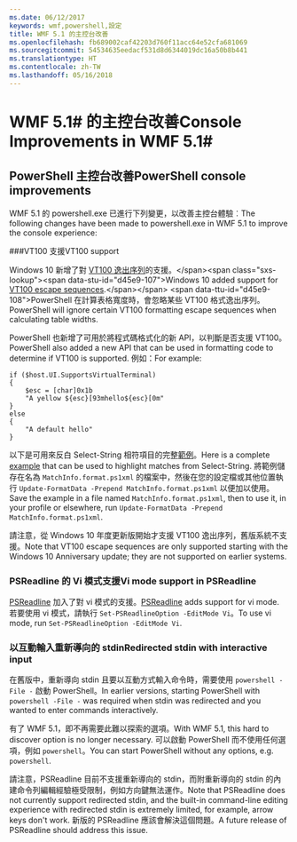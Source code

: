 ```yaml
---
ms.date: 06/12/2017
keywords: wmf,powershell,設定
title: WMF 5.1 的主控台改善
ms.openlocfilehash: fb689002caf42203d760f11acc64e52cfa681069
ms.sourcegitcommit: 54534635eedacf531d8d6344019dc16a50b8b441
ms.translationtype: HT
ms.contentlocale: zh-TW
ms.lasthandoff: 05/16/2018
---
```

# <a name="console-improvements-in-wmf-51"></a><span data-ttu-id="d45e9-103">WMF 5.1# 的主控台改善</span><span class="sxs-lookup"><span data-stu-id="d45e9-103">Console Improvements in WMF 5.1#</span></span>

## <a name="powershell-console-improvements"></a><span data-ttu-id="d45e9-104">PowerShell 主控台改善</span><span class="sxs-lookup"><span data-stu-id="d45e9-104">PowerShell console improvements</span></span>

<span data-ttu-id="d45e9-105">WMF 5.1 的 powershell.exe 已進行下列變更，以改善主控台體驗︰</span><span class="sxs-lookup"><span data-stu-id="d45e9-105">The following changes have been made to powershell.exe in WMF 5.1 to improve the console experience:</span></span>

###<a name="vt100-support"></a><span data-ttu-id="d45e9-106">VT100 支援</span><span class="sxs-lookup"><span data-stu-id="d45e9-106">VT100 support</span></span>

<span data-ttu-id="d45e9-107">Windows 10 新增了對 [VT100 逸出序列](https://msdn.microsoft.com/en-us/library/windows/desktop/mt638032(v=vs.85).aspx)的支援。</span><span class="sxs-lookup"><span data-stu-id="d45e9-107">Windows 10 added support for [VT100 escape sequences](https://msdn.microsoft.com/en-us/library/windows/desktop/mt638032(v=vs.85).aspx).</span></span>
<span data-ttu-id="d45e9-108">PowerShell 在計算表格寬度時，會忽略某些 VT100 格式逸出序列。</span><span class="sxs-lookup"><span data-stu-id="d45e9-108">PowerShell will ignore certain VT100 formatting escape sequences when calculating table widths.</span></span>

<span data-ttu-id="d45e9-109">PowerShell 也新增了可用於將程式碼格式化的新 API，以判斷是否支援 VT100。</span><span class="sxs-lookup"><span data-stu-id="d45e9-109">PowerShell also added a new API that can be used in formatting code to determine if VT100 is supported.</span></span>
<span data-ttu-id="d45e9-110">例如：</span><span class="sxs-lookup"><span data-stu-id="d45e9-110">For example:</span></span>

```
if ($host.UI.SupportsVirtualTerminal)
{
    $esc = [char]0x1b
    "A yellow ${esc}[93mhello${esc}[0m"
}
else
{
    "A default hello"
}
```
<span data-ttu-id="d45e9-111">以下是可用來反白 Select-String 相符項目的完整[範例](https://gist.github.com/lzybkr/dcb973dccd54900b67783c48083c28f7)。</span><span class="sxs-lookup"><span data-stu-id="d45e9-111">Here is a complete [example](https://gist.github.com/lzybkr/dcb973dccd54900b67783c48083c28f7) that can be used to highlight matches from Select-String.</span></span>
<span data-ttu-id="d45e9-112">將範例儲存在名為 `MatchInfo.format.ps1xml` 的檔案中，然後在您的設定檔或其他位置執行 `Update-FormatData -Prepend MatchInfo.format.ps1xml` 以便加以使用。</span><span class="sxs-lookup"><span data-stu-id="d45e9-112">Save the example in a file named `MatchInfo.format.ps1xml`, then to use it, in your profile or elsewhere, run `Update-FormatData -Prepend MatchInfo.format.ps1xml`.</span></span>

<span data-ttu-id="d45e9-113">請注意，從 Windows 10 年度更新版開始才支援 VT100 逸出序列，舊版系統不支援。</span><span class="sxs-lookup"><span data-stu-id="d45e9-113">Note that VT100 escape sequences are only supported starting with the Windows 10 Anniversary update; they are not supported on earlier systems.</span></span>

### <a name="vi-mode-support-in-psreadline"></a><span data-ttu-id="d45e9-114">PSReadline 的 Vi 模式支援</span><span class="sxs-lookup"><span data-stu-id="d45e9-114">Vi mode support in PSReadline</span></span>

<span data-ttu-id="d45e9-115">[PSReadline](https://github.com/lzybkr/PSReadLine) 加入了對 vi 模式的支援。</span><span class="sxs-lookup"><span data-stu-id="d45e9-115">[PSReadline](https://github.com/lzybkr/PSReadLine) adds support for vi mode.</span></span> <span data-ttu-id="d45e9-116">若要使用 vi 模式，請執行 `Set-PSReadlineOption -EditMode Vi`。</span><span class="sxs-lookup"><span data-stu-id="d45e9-116">To use vi mode, run `Set-PSReadlineOption -EditMode Vi`.</span></span>

### <a name="redirected-stdin-with-interactive-input"></a><span data-ttu-id="d45e9-117">以互動輸入重新導向的 stdin</span><span class="sxs-lookup"><span data-stu-id="d45e9-117">Redirected stdin with interactive input</span></span>

<span data-ttu-id="d45e9-118">在舊版中，重新導向 stdin 且要以互動方式輸入命令時，需要使用 `powershell -File -` 啟動 PowerShell。</span><span class="sxs-lookup"><span data-stu-id="d45e9-118">In earlier versions, starting PowerShell with `powershell -File -` was required when stdin was redirected and you wanted to enter commands interactively.</span></span>

<span data-ttu-id="d45e9-119">有了 WMF 5.1，即不再需要此難以探索的選項。</span><span class="sxs-lookup"><span data-stu-id="d45e9-119">With WMF 5.1, this hard to discover option is no longer necessary.</span></span>
<span data-ttu-id="d45e9-120">可以啟動 PowerShell 而不使用任何選項，例如 `powershell`。</span><span class="sxs-lookup"><span data-stu-id="d45e9-120">You can start PowerShell without any options, e.g. `powershell`.</span></span>

<span data-ttu-id="d45e9-121">請注意，PSReadline 目前不支援重新導向的 stdin，而附重新導向的 stdin 的內建命令列編輯經驗極受限制，例如方向鍵無法運作。</span><span class="sxs-lookup"><span data-stu-id="d45e9-121">Note that PSReadline does not currently support redirected stdin, and the built-in command-line editing experience with redirected stdin is extremely limited, for example, arrow keys don't work.</span></span>
<span data-ttu-id="d45e9-122">新版的 PSReadline 應該會解決這個問題。</span><span class="sxs-lookup"><span data-stu-id="d45e9-122">A future release of PSReadline should address this issue.</span></span>
